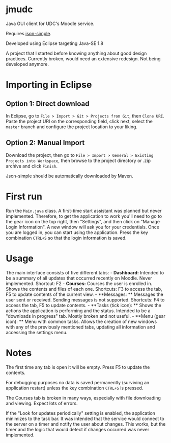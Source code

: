 # jmudc
Java GUI client for UDC's Moodle service.

Requires [json-simple](https://github.com/fangyidong/json-simple).

Developed using Eclipse targeting Java-SE 1.8

A project that I started before knowing anything about good design practices.
Currently broken, would need an extensive redesign. Not being developed anymore.

# Importing in Eclipse

## Option 1: Direct download
In Eclipse, go to `File > Import > Git > Projects from Git`, then `Clone URI`.
Paste the project URI on the corresponding field, click next, select the `master` branch and configure the project location to your liking.

## Option 2: Manual Import
Download the project, then go to `File > Import > General > Existing Projects into Workspace`, then browse to the project directory or .zip archive and click `Finish`.

Json-simple should be automatically downloaded by Maven.

# First run

Run the `Main.java` class.
A first-time start assistant was planned but never implemented. Therefore, to get the application to work you'll need to go to the gear icon on the top right, then "Settings", and then click on "Manage Login Information".
A new window will ask you for your credentials. Once you are logged in, you can start using the application.
Press the key combination `CTRL+S` so that the login information is saved.

# Usage

The main interface consists of five different tabs:
	- **Dashboard:** Intended to be a summary of all updates that occurred recently on Moodle. Never implemented. Shortcut: F2
	- **Courses:** Courses the user is enrolled in. Shows the contents and files of each one. Shortcuts: F3 to access the tab, F5 to update contents of the current view.
    - **Messages: ** Messages the user sent or received. Sending messages is not supported. Shortcuts: F4 to access the tab, F5 to update contents.
	- **Tasks (tick icon): ** Shows the actions the application is performing and the status. Intended to be a "downloads in progress" tab. Mostly broken and not useful.
	- **Menu (gear icon): ** Menu with common tasks. Allows the creation of new windows with any of the previously mentioned tabs, updating all information and accessing the settings menu.

# Notes
The first time any tab is open it will be empty. Press F5 to update the contents.
	
For debugging purposes no data is saved permanently (surviving an application restart) unless the key combination `CTRL+S` is pressed.

The Courses tab is broken in many ways, especially with file downloading and viewing. Expect lots of errors.

If the "Look for updates periodically" setting is enabled, the application minimizes to the task bar. It was intended that the service would connect to the server on a timer and notify the user about changes. This works, but the timer and the logic that would detect if changes occurred was never implemented.